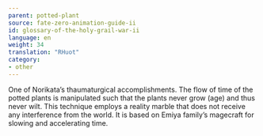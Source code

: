```yaml
---
parent: potted-plant
source: fate-zero-animation-guide-ii
id: glossary-of-the-holy-grail-war-ii
language: en
weight: 34
translation: "RHuot"
category:
- other
---
```


One of Norikata’s thaumaturgical accomplishments. The flow of time of the potted plants is manipulated such that the plants never grow (age) and thus never wilt. This technique employs a reality marble that does not receive any interference from the world. It is based on Emiya family’s magecraft for slowing and accelerating time.
